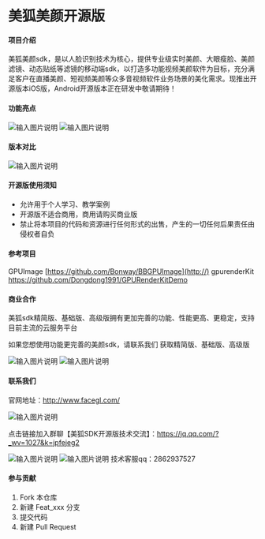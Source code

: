 # 美狐美颜开源版

#### 项目介绍
美狐美颜sdk，是以人脸识别技术为核心，提供专业级实时美颜、大眼瘦脸、美颜滤镜、动态贴纸等滤镜的移动端sdk，以打造多功能视频美颜软件为目标，充分满足客户在直播美颜、短视频美颜等众多音视频软件业务场景的美化需求。现推出开源版本iOS版，Android开源版本正在研发中敬请期待！



#### 功能亮点

![输入图片说明](https://images.gitee.com/uploads/images/2021/0607/164425_6c9a87c5_2073279.png "meiyan01.png")
![输入图片说明](https://images.gitee.com/uploads/images/2021/0609/085441_9fdfc91e_2073279.png "微信截图_20210609085406.png")

#### 版本对比
![输入图片说明](https://images.gitee.com/uploads/images/2021/0609/084021_bd43553c_2073279.png "555555(1).png")
#### 开源版使用须知

- 允许用于个人学习、教学案例
- 开源版不适合商用，商用请购买商业版
- 禁止将本项目的代码和资源进行任何形式的出售，产生的一切任何后果责任由侵权者自负
#### 参考项目
GPUImage
[https://github.com/Bonway/BBGPUImage](http://)
gpurenderKit
[https://github.com/Dongdong1991/GPURenderKitDemo
](http://)
#### 商业合作
美狐sdk精简版、基础版、高级版拥有更加完善的功能、性能更高、更稳定，支持目前主流的云服务平台

如果您想使用功能更完善的美颜sdk，请联系我们 获取精简版、基础版、高级版

![输入图片说明](https://images.gitee.com/uploads/images/2021/0609/084823_2c276b86_2073279.png "微信截图_20210609084741.png")
![输入图片说明](https://images.gitee.com/uploads/images/2021/0609/084832_89c09f16_2073279.png "微信截图_20210609084632.png")

#### 联系我们

官网地址：http://www.facegl.com/

![输入图片说明](https://images.gitee.com/uploads/images/2021/0609/085049_942dba67_2073279.png "微信截图_20210609085018.png")

点击链接加入群聊【美狐SDK开源版技术交流】：https://jq.qq.com/?_wv=1027&k=jpfejeg2

![输入图片说明](https://images.gitee.com/uploads/images/2021/0609/090435_a2e01296_2073279.png "美狐SDK开源版技术交流群群二维码.png")
![输入图片说明](https://images.gitee.com/uploads/images/2021/0609/095131_f644da4b_9236797.png "微信截图_20210609094953.png")
技术客服qq：2862937527

#### 参与贡献

1.  Fork 本仓库
2.  新建 Feat_xxx 分支
3.  提交代码
4.  新建 Pull Request

